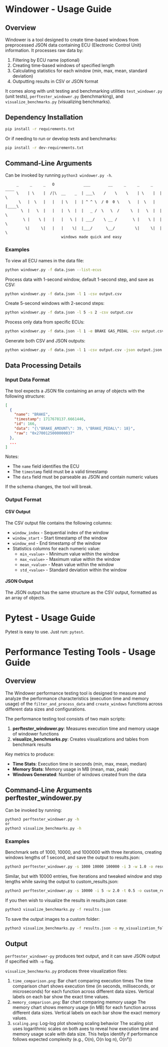 # Windower - Usage Guide

## Overview

Windower is a tool designed to create time-based windows from preprocessed JSON data containing ECU (Electronic Control Unit) information. It processes raw data by:

1. Filtering by ECU name (optional)
2. Creating time-based windows of specified length
3. Calculating statistics for each window (min, max, mean, standard deviation)
4. Outputting results in CSV or JSON format

It comes along with unit testing and benchmarking utilities `test_windower.py` (unit tests), `perftester_windower.py` (benchmarking), and `visualize_benchmarks.py` (visualizing benchmarks).

## Dependency Installation

```bash
pip install -r requirements.txt
```

Or if needing to run or develop tests and benchmarks:
```bash
pip install -r dev-requirements.txt
```

## Command-Line Arguments

Can be invoked by running `python3 windower.py -h`.

```
     _     _     _   O             ___        __     _     _     _   ____
     \    | \    |  /|\  __    _  | ___\    /    \    \    | \    |  |   \
      \   |  \   |   |   | \   |  | ^ ^ \  / 0  0 \    \   |  \   |  |____\
       \  |   \  |   |   |  \  |  |   _ /  \   \  /     \  |   \  |  |   \
        \ |    \ |   |   |   \ |  | ___/    \ __ /       \ |    \ |  |    \
         \|     \|   |   |    \|  |___/      \__/         \|     \|  |     \
                         windows made quick and easy
```

### Examples

To view all ECU names in the data file:
```bash
python windower.py -f data.json --list-ecus
```

Process data with 1-second window, default 1-second step, and save as CSV:
```bash
python windower.py -f data.json -l 1 -csv output.csv
```

Create 5-second windows with 2-second steps:

```bash
python windower.py -f data.json -l 5 -s 2 -csv output.csv
```

Process only data from specific ECUs:

```bash
python windower.py -f data.json -l 1 -e BRAKE GAS_PEDAL -csv output.csv
```

Generate both CSV and JSON outputs:
```bash
python windower.py -f data.json -l 1 -csv output.csv -json output.json
```

## Data Processing Details

### Input Data Format

The tool expects a JSON file containing an array of objects with the following structure:

```json
[
  {
    "name": "BRAKE",
    "timestamp": 1717678137.6661446,
    "id": 166,
    "data": "{\"BRAKE_AMOUNT\": 39, \"BRAKE_PEDAL\": 18}",
    "raw": "0x2700125000000037"
  },
  ...
]
```

Notes:
- The `name` field identifies the ECU
- The `timestamp` field must be a valid timestamp
- The `data` field must be parseable as JSON and contain numeric values

If the schema changes, the tool will break.

### Output Format

#### CSV Output

The CSV output file contains the following columns:
- `window_index` - Sequential index of the window
- `window_start` - Start timestamp of the window
- `window_end` - End timestamp of the window
- Statistics columns for each numeric value:
  - `min_<value>` - Minimum value within the window
  - `max_<value>` - Maximum value within the window
  - `mean_<value>` - Mean value within the window
  - `std_<value>` - Standard deviation within the window

#### JSON Output

The JSON output has the same structure as the CSV output, formatted as an array of objects.

# Pytest - Usage Guide

Pytest is easy to use. Just run: `pytest`.

# Performance Testing Tools - Usage Guide

## Overview

The Windower performance testing tool is designed to measure and analyze the performance characteristics (execution time and memory usage) of the `filter_and_process_data` and `create_windows` functions across different data sizes and configurations. 

The performance testing tool consists of two main scripts:
1. **perftester_windower.py**: Measures execution time and memory usage of windower functions
2. **visualize_benchmarks.py**: Creates visualizations and tables from benchmark results

Key metrics to produce:
- **Time Stats**: Execution time in seconds (min, max, mean, median)
- **Memory Stats**: Memory usage in MB (mean, max, peak)
- **Windows Generated**: Number of windows created from the data

## Command-Line Arguments perftester_windower.py

Can be invoked by running:
```bash
python3 perftester_windower.py -h
or
python3 visualize_benchmarks.py -h
```

### Examples
Benchmark sets of 1000, 10000, and 1000000 with three iterations, creating windows lengths of 1 second, and save the output to results.json:
```bash
python3 perftester_windower.py -s 1000 10000 100000 -i 3 -w 1.0 -o results.json
```

Similar, but with 10000 entries, five iterations and tweaked window and step lengths while saving the output to custom_results.json:
```bash
python3 perftester_windower.py -s 10000 -i 5 -w 2.0 -t 0.5 -o custom_results.json
```

If you then wish to visualize the results in results.json case:
```bash
python3 visualize_benchmarks.py -f results.json
```

To save the output images to a custom folder:
```bash
python3 visualize_benchmarks.py -f results.json -o my_visualization_folder
```

## Output

`perftester_windower-py` produces text output, and it can save JSON output if specified with `-o` flag.

`visualize_benchmarks.py` produces three visualization files:
1. `time_comparison.png`: Bar chart comparing execution times
The time comparison chart shows execution time (in seconds, milliseconds, or microseconds) for each function across different data sizes. Vertical labels on each bar show the exact time values.
2. `memory_comparison.png`: Bar chart comparing memory usage
The memory chart shows memory usage (in MB) for each function across different data sizes. Vertical labels on each bar show the exact memory values.
3. `scaling.png`: Log-log plot showing scaling behavior
The scaling plot uses logarithmic scales on both axes to reveal how execution time and memory usage scale with data size. This helps identify if performance follows expected complexity (e.g., O(n), O(n log n), O(n²))
